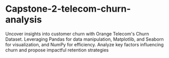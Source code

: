 
# Capstone-2-telecom-churn-analysis 
Uncover insights into customer churn with Orange Telecom's Churn Dataset. Leveraging Pandas for data manipulation, Matplotlib, and Seaborn for visualization, and NumPy for efficiency. Analyze key factors influencing churn and propose impactful retention strategies
